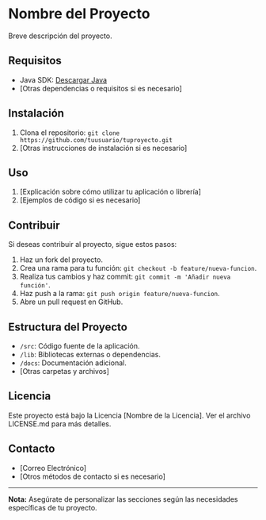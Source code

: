 # Nombre del Proyecto

Breve descripción del proyecto.

## Requisitos

- Java SDK: [Descargar Java](https://www.oracle.com/java/technologies/javase-downloads.html)
- [Otras dependencias o requisitos si es necesario]

## Instalación

1. Clona el repositorio: `git clone https://github.com/tuusuario/tuproyecto.git`
2. [Otras instrucciones de instalación si es necesario]

## Uso

1. [Explicación sobre cómo utilizar tu aplicación o librería]
2. [Ejemplos de código si es necesario]

## Contribuir

Si deseas contribuir al proyecto, sigue estos pasos:

1. Haz un fork del proyecto.
2. Crea una rama para tu función: `git checkout -b feature/nueva-funcion`.
3. Realiza tus cambios y haz commit: `git commit -m 'Añadir nueva función'`.
4. Haz push a la rama: `git push origin feature/nueva-funcion`.
5. Abre un pull request en GitHub.

## Estructura del Proyecto

- `/src`: Código fuente de la aplicación.
- `/lib`: Bibliotecas externas o dependencias.
- `/docs`: Documentación adicional.
- [Otras carpetas y archivos]

## Licencia

Este proyecto está bajo la Licencia [Nombre de la Licencia]. Ver el archivo LICENSE.md para más detalles.

## Contacto

- [Correo Electrónico]
- [Otros métodos de contacto si es necesario]

---
**Nota:** Asegúrate de personalizar las secciones según las necesidades específicas de tu proyecto.
